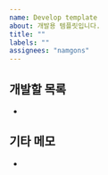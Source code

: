 ```yaml
---
name: Develop template
about: 개발용 템플릿입니다.
title: ""
labels: ""
assignees: "namgons"
---
```


## 개발할 목록

-

## 기타 메모

-
